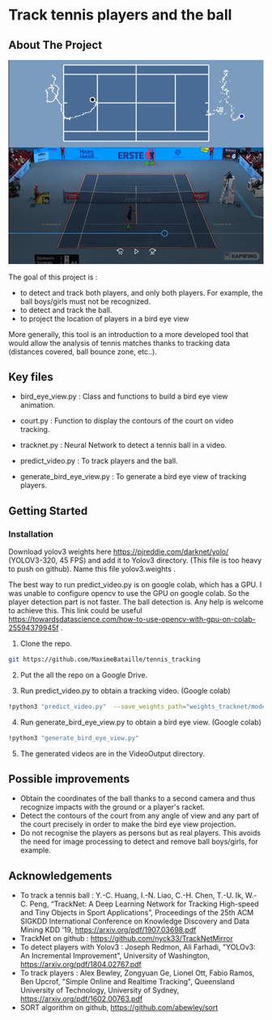 # Track tennis players and the ball

## About The Project

<p align="center">
  <img src="demo.PNG"/>
</p>

The goal of this project is :
- to detect and track both players, and only both players. For example, the ball boys/girls must not be recognized.
- to detect and track the ball.
- to project the location of players in a bird eye view

More generally, this tool is an introduction to a more developed tool that would allow the analysis of tennis matches thanks to tracking data (distances covered, ball bounce zone, etc..).

## Key files

* bird_eye_view.py : Class and functions to build a bird eye view animation.
* court.py : Function to display the contours of the court on video tracking.
* tracknet.py : Neural Network to detect a tennis ball in a video.

* predict_video.py : To track players and the ball.
* generate_bird_eye_view.py : To generate a bird eye view of tracking players.

<!-- GETTING STARTED -->
## Getting Started


### Installation

Download yolov3 weights here https://pjreddie.com/darknet/yolo/ (YOLOV3-320, 45 FPS) and add it to Yolov3 directory. (This file is too heavy to push on github). Name this file yolov3.weights .

The best way to run predict_video.py is on google colab, which has a GPU.  I was unable to configure opencv to use the GPU on google colab. So the player detection part is not faster. The ball detection is. Any help is welcome to achieve this. This link could be useful https://towardsdatascience.com/how-to-use-opencv-with-gpu-on-colab-25594379945f .
 
1. Clone the repo.
```sh
git https://github.com/MaximeBataille/tennis_tracking
```

2. Put the all the repo on a Google Drive.

3. Run predict_video.py to obtain a tracking video. (Google colab)
```sh
!python3 "predict_video.py"  --save_weights_path="weights_tracknet/model.1" --input_video_path="/VideoInput/video_cut.mp4" --output_video_path="/VideoOutput/video_output.avi" --n_classes=256 --path_yolo_classes="/yolov3/yolov3.txt" --path_yolo_weights="/yolov3/yolov3.weights" --path_yolo_config="/yolov3/yolov3.cfg"
```

4. Run generate_bird_eye_view.py to obtain a bird eye view. (Google colab)
```sh
!python3 "generate_bird_eye_view.py"
```

5. The generated videos are in the VideoOutput directory.

## Possible improvements

- Obtain the coordinates of the ball thanks to a second camera and thus recognize impacts with the ground or a player's racket.
- Detect the contours of the court from any angle of view and any part of the court precisely in order to make the bird eye view projection.
- Do not recognise the players as persons but as real players. This avoids the need for image processing to detect and remove ball boys/girls, for example.

## Acknowledgements

* To track a tennis ball : Y.-C. Huang, I.-N. Liao, C.-H. Chen, T.-U. Ik, W.-C. Peng, “TrackNet: A Deep Learning Network for Tracking High-speed and Tiny Objects in Sport Applications”, Proceedings of the 25th ACM SIGKDD International Conference on Knowledge Discovery and Data Mining KDD ‘19, https://arxiv.org/pdf/1907.03698.pdf
* TrackNet on github : https://github.com/nyck33/TrackNetMirror
* To detect players with Yolov3 : Joseph Redmon, Ali Farhadi, "YOLOv3: An Incremental Improvement", University of Washington, https://arxiv.org/pdf/1804.02767.pdf
* To track players : Alex Bewley, Zongyuan Ge, Lionel Ott, Fabio Ramos, Ben Upcrof, "Simple Online and Realtime Tracking", Queensland University of Technology, University of Sydney, https://arxiv.org/pdf/1602.00763.pdf
* SORT algorithm on github, https://github.com/abewley/sort
